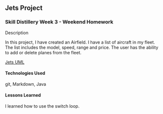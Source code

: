 ## Jets Project

### Skill Distillery Week 3 - Weekend Homework

Description

In this project, I have created an Airfield.
I have a list of aircraft in my fleet.
The list includes the model, speed, range and price.
The user has the ability to add or delete planes from the fleet.

[Jets UML](https://github.com/SkillDistillery/SD21/blob/master/java2/Jets/images/UMLJets.png)

#### Technologies Used

 git,
 Markdown,
 Java

#### Lessons Learned

I learned how to use the switch loop.